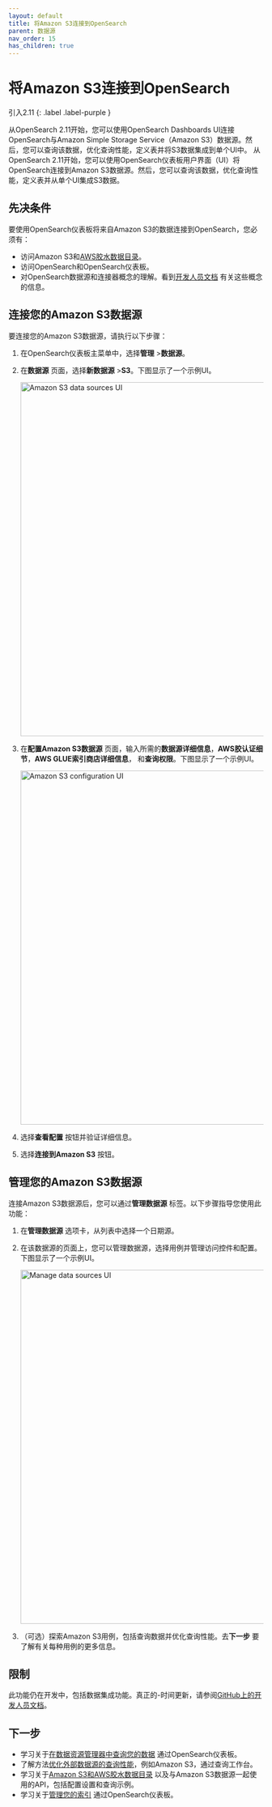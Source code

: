 ```yaml
---
layout: default
title: 将Amazon S3连接到OpenSearch
parent: 数据源
nav_order: 15
has_children: true
---
```


# 将Amazon S3连接到OpenSearch
引入2.11
{: .label .label-purple }

从OpenSearch 2.11开始，您可以使用OpenSearch Dashboards UI连接OpenSearch与Amazon Simple Storage Service（Amazon S3）数据源。然后，您可以查询该数据，优化查询性能，定义表并将S3数据集成到单个UI中。
从OpenSearch 2.11开始，您可以使用OpenSearch仪表板用户界面（UI）将OpenSearch连接到Amazon S3数据源。然后，您可以查询该数据，优化查询性能，定义表并从单个UI集成S3数据。

## 先决条件

要使用OpenSearch仪表板将来自Amazon S3的数据连接到OpenSearch，您必须有：

- 访问Amazon S3和[AWS胶水数据目录](https://github.com/opensearch-project/sql/blob/main/docs/user/ppl/admin/connectors/s3glue_connector.rst#id2)。
- 访问OpenSearch和OpenSearch仪表板。
- 对OpenSearch数据源和连接器概念的理解。看到[开发人员文档](https://github.com/opensearch-project/sql/blob/main/docs/user/ppl/admin/datasources.rst#introduction) 有关这些概念的信息。

## 连接您的Amazon S3数据源

要连接您的Amazon S3数据源，请执行以下步骤：

1. 在OpenSearch仪表板主菜单中，选择**管理** >**数据源**。
2. 在**数据源** 页面，选择**新数据源** >**S3**。下图显示了一个示例UI。

    <img src ="{{site.url}}{{site.baseurl}}/images/dashboards/data-sources-UI.png" alt ="Amazon S3 data sources UI" width="700"/>

3. 在**配置Amazon S3数据源** 页面，输入所需的**数据源详细信息**，**AWS胶认证细节**，**AWS GLUE索引商店详细信息**， 和**查询权限**。下图显示了一个示例UI。

    <img src ="{{site.url}}{{site.baseurl}}/images/dashboards/S3-config-UI.png" alt ="Amazon S3 configuration UI" width="700"/>

4. 选择**查看配置** 按钮并验证详细信息。
5. 选择**连接到Amazon S3** 按钮。

## 管理您的Amazon S3数据源

连接Amazon S3数据源后，您可以通过**管理数据源** 标签。以下步骤指导您使用此功能：

1. 在**管理数据源** 选项卡，从列表中选择一个日期源。
2. 在该数据源的页面上，您可以管理数据源，选择用例并管理访问控件和配置。下图显示了一个示例UI。

    <img src ="{{site.url}}{{site.baseurl}}/images/dashboards/manage-data-source-UI.png" alt ="Manage data sources UI" width="700"/>

3. （可选）探索Amazon S3用例，包括查询数据并优化查询性能。去**下一步** 要了解有关每种用例的更多信息。

## 限制

此功能仍在开发中，包括数据集成功能。真正的-时间更新，请参阅[GitHub上的开发人员文档](https://github.com/opensearch-project/opensearch-spark/blob/main/docs/index.md#limitations)。

## 下一步

- 学习关于[在数据资源管理器中查询您的数据]({{site.url}}{{site.baseurl}}/dashboards/management/query-data-source/) 通过OpenSearch仪表板。
- 了解方法[优化外部数据源的查询性能]({{site.url}}{{site.baseurl}}/dashboards/management/accelerate-external-data/)，例如Amazon S3，通过查询工作台。
- 学习关于[Amazon S3和AWS胶水数据目录](https://github.com/opensearch-project/sql/blob/main/docs/user/ppl/admin/connectors/s3glue_connector.rst) 以及与Amazon S3数据源一起使用的API，包括配置设置和查询示例。
- 学习关于[管理您的索引]({{site.url}}{{site.baseurl}}/dashboards/im-dashboards/index/) 通过OpenSearch仪表板。
  

